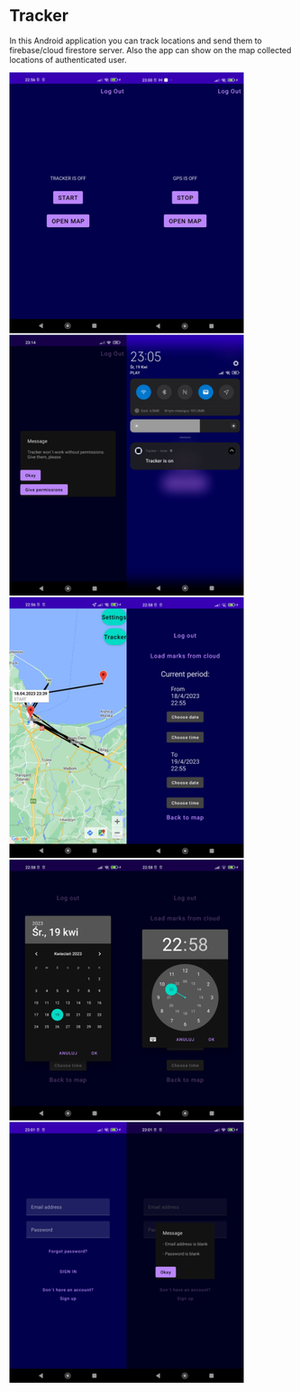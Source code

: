 # Tracker
In this Android application you can track locations and send them to firebase/cloud firestore server. 
Also the app can show on the map collected locations of authenticated user.

<img src="screenshots/1.jpg" width="208"><img src="screenshots/2.jpg" width="208">
<img src="screenshots/3.jpg" width="208"><img src="screenshots/4.jpg" width="208">
<img src="screenshots/5.jpg" width="208"><img src="screenshots/6.jpg" width="208">
<img src="screenshots/7.jpg" width="208"><img src="screenshots/8.jpg" width="208">
<img src="screenshots/9.jpg" width="208"><img src="screenshots/10.jpg" width="208">
